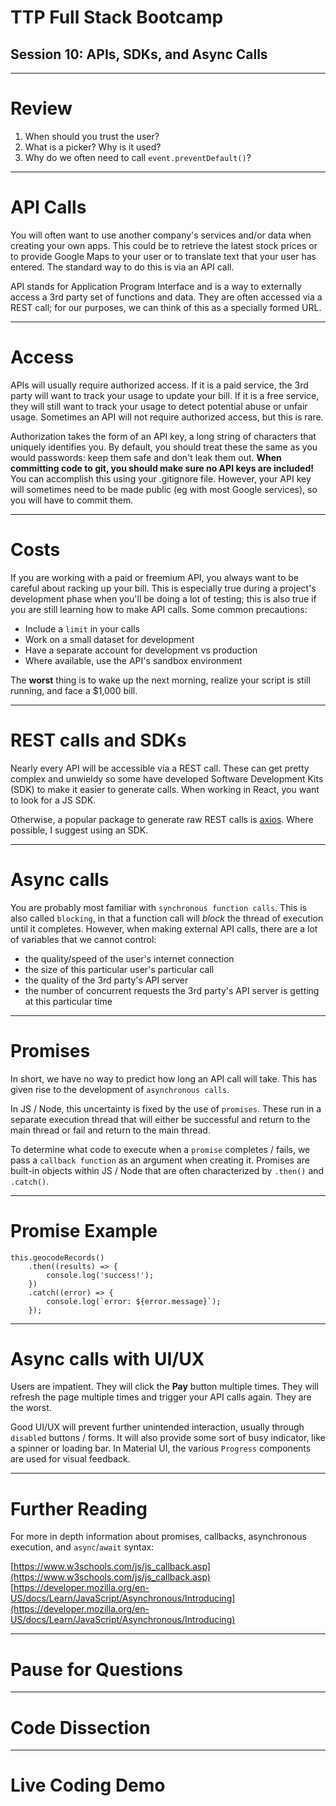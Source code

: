 # TTP Full Stack Bootcamp
## Session 10: APIs, SDKs, and Async Calls

---

# Review

1. When should you trust the user?
2. What is a picker? Why is it used?
3. Why do we often need to call `event.preventDefault()`?

---

# API Calls

You will often want to use another company's services and/or data when creating your own apps. This could be to retrieve the latest stock prices or to provide Google Maps to your user or to translate text that your user has entered. The standard way to do this is via an API call.

API stands for Application Program Interface and is a way to externally access a 3rd party set of functions and data. They are often accessed via a REST call; for our purposes, we can think of this as a specially formed URL.

---

# Access

APIs will usually require authorized access. If it is a paid service, the 3rd party will want to track your usage to update your bill. If it is a free service, they will still want to track your usage to detect potential abuse or unfair usage. Sometimes an API will not require authorized access, but this is rare.

Authorization takes the form of an API key, a long string of characters that uniquely identifies you. By default, you should treat these the same as you would passwords: keep them safe and don't leak them out. **When committing code to git, you should make sure no API keys are included!** You can accomplish this using your .gitignore file. However, your API key will sometimes need to be made public (eg with most Google services), so you will have to commit them.

---

# Costs

If you are working with a paid or freemium API, you always want to be careful about racking up your bill. This is especially true during a project's development phase when you'll be doing a lot of testing; this is also true if you are still learning how to make API calls. Some common precautions:

- Include a `limit` in your calls
- Work on a small dataset for development
- Have a separate account for development vs production
- Where available, use the API's sandbox environment

The **worst** thing is to wake up the next morning, realize your script is still running, and face a $1,000 bill.

---

# REST calls and SDKs

Nearly every API will be accessible via a REST call. These can get pretty complex and unwieldy so some have developed Software Development Kits (SDK) to make it easier to generate calls. When working in React, you want to look for a JS SDK.

Otherwise, a popular package to generate raw REST calls is [axios](https://github.com/axios/axios). Where possible, I suggest using an SDK.

---

# Async calls

You are probably most familiar with `synchronous function calls`. This is also called `blocking`, in that a function call will *block* the thread of execution until it completes. However, when making external API calls, there are a lot of variables that we cannot control:

- the quality/speed of the user's internet connection
- the size of this particular user's particular call
- the quality of the 3rd party's API server
- the number of concurrent requests the 3rd party's API server is getting at this particular time


---

# Promises

In short, we have no way to predict how long an API call will take. This has given rise to the development of `asynchronous calls`.

In JS / Node, this uncertainty is fixed by the use of `promises`. These run in a separate execution thread that will either be successful and return to the main thread or fail and return to the main thread.

To determine what code to execute when a `promise` completes / fails, we pass a `callback function` as an argument when creating it. Promises are built-in objects within JS / Node that are often characterized by `.then()` and `.catch()`.

---

# Promise Example

```
this.geocodeRecords()
	.then((results) => {
		console.log('success!');
	})
	.catch((error) => {
		console.log(`error: ${error.message}`);
	});

```

---

# Async calls with UI/UX

Users are impatient. They will click the **Pay** button multiple times. They will refresh the page multiple times and trigger your API calls again. They are the worst.

Good UI/UX will prevent further unintended interaction, usually through `disabled` buttons / forms. It will also provide some sort of busy indicator, like a spinner or loading bar. In Material UI, the various `Progress` components are used for visual feedback.

---

# Further Reading

For more in depth information about promises, callbacks, asynchronous execution, and `async`/`await` syntax:

[https://www.w3schools.com/js/js_callback.asp](https://www.w3schools.com/js/js_callback.asp)  
[https://developer.mozilla.org/en-US/docs/Learn/JavaScript/Asynchronous/Introducing](https://developer.mozilla.org/en-US/docs/Learn/JavaScript/Asynchronous/Introducing)

---

# Pause for Questions

---

# Code Dissection

---

# Live Coding Demo

